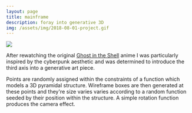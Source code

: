 ```yaml
---
layout: page
title: mainframe
description: foray into generative 3D
img: /assets/img/2018-08-01-project.gif
---
```


<img class="col three" src="{{ site.baseurl }}/assets/img/2018-08-01-project.gif">

After rewatching the original [Ghost in the Shell](https://en.wikipedia.org/wiki/Ghost_in_the_Shell) anime I was particularly inspired by the cyberpunk aesthetic and was determined to introduce the third axis into a generative art piece.

Points are randomly assigned within the constraints of a function which models a 3D pyramidal structure. Wireframe boxes are then generated at these points and they're size varies varies according to a random function seeded by their position within the structure. A simple rotation function produces the camera effect.
